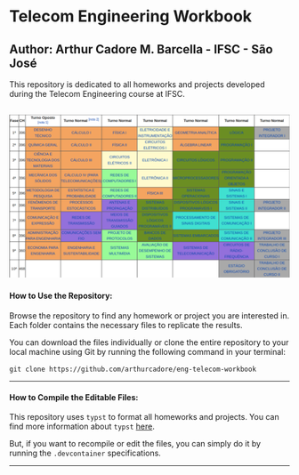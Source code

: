 # Telecom Engineering Workbook
## Author: Arthur Cadore M. Barcella - IFSC - São José

This repository is dedicated to all homeworks and projects developed during the Telecom Engineering course at IFSC. 

![main](./pictures/main.png)
---

#### How to Use the Repository:

Browse the repository to find any homework or project you are interested in. Each folder contains the necessary files to replicate the results. 

You can download the files individually or clone the entire repository to your local machine using Git by running the following command in your terminal:

```
git clone https://github.com/arthurcadore/eng-telecom-workbook
```
---

#### How to Compile the Editable Files:

This repository uses `typst` to format all homeworks and projects. You can find more information about `typst` [here](https://github.com/typst/typst). 

But, if you want to recompile or edit the files, you can simply do it by running the `.devcontainer` specifications. 

---
